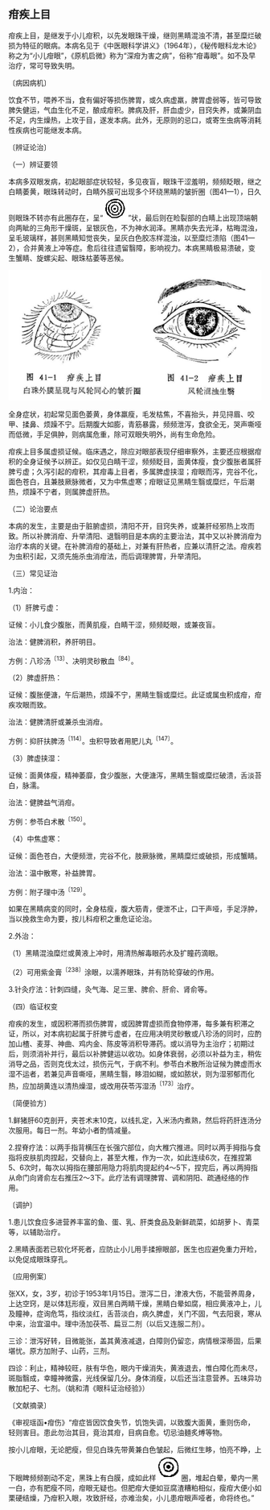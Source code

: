## 疳疾上目

疳疾上目，是继发于小儿疳积，以先发眼珠干燥，继则黑睛混浊不清，甚至糜烂破损为特征的眼病。本病名见于《中医眼科学讲义》（1964年），《秘传眼科龙木论》称之为“小儿疳眼”，《原机启微》称为“深疳为害之病”，俗称“疳毒眼”。如不及早治疗，常可导致失明。

〔病因病机〕

饮食不节，喂养不当，食有偏好等损伤脾胃，或久病虚羸，脾胃虚弱等，皆可导致脾失健运，气血生化不足，酿成疳积。脾病及肝，肝血虚少，目窍失养，或兼阴血不足，内生燥热，上攻于目，遂发本病。此外，无原则的忌口，或寄生虫病等消耗性疾病也可能继发本病。

〔辨证论治〕

（一）辨证要领

本病多双眼发病，初起眼部症状较轻，多见夜盲，眼珠干涩羞明，频频眨眼，继之白睛萎黄，眼珠转动时，白睛外膜可出现多个环绕黑睛的皱折圈（图41—1），日久则眼珠不转亦有此圈存在，呈“![插图](./img/皱折圈1.jpg)”状，最后则在睑裂部的白睛上出现顶端朝向两眦的三角形干燥斑，呈银灰色，不为神水润泽。黑睛亦失去光泽，枯晦混浊，呈毛玻璃样，甚则黑睛知觉丧失，呈灰白色胶冻样混浊，以至糜烂溃陷（图41—2），合并黄液上冲等症。愈后往往遗留翳障，影响视力。本病黑睛极易溃破，变生蟹睛、旋螺尖起、眼珠枯萎等恶候。

![插图](./img/41.jpg)

全身症状，初起常见面色萎黄，身体羸瘦，毛发枯焦，不喜抬头，并见挦眉、咬甲、揉鼻、烦躁不宁。后期腹大如膨，青筋暴露，频频泄泻，食欲全无，哭声嘶哑而低微，手足俱肿，则病属危重，除可双眼失明外，尚有生命危险。

疳疾上目多属虚损证候。临床遇之，除应对眼部表现仔细审察外，主要还应根据疳积的全身证候予以辨正。如仅见白睛干涩，频频眨目，面黄体瘦，食少腹胀者属肝脾亏虚；久泻引起的疳积，其疳毒上目者，多属脾虚挟湿；疳眼而泻，完谷不化，面色苍白，且兼肢厥脉微者，又为中焦虚寒；疳眼证见黑睛生翳或糜烂，午后潮热，烦躁不宁者，则属脾虚肝热。

（二）论治要点

本病的发生，主要是由于脏腑虚损，清阳不开，目窍失养，或兼肝经邪热上攻而致。所以补脾消疳、升举清阳、退翳明目是本病的主要治法，其中又以补脾消疳为治疗本病的关键。在补脾消疳的基础上，对兼有肝热者，应兼以清肝之法。疳疾若为虫积引起，又须先施杀虫消疳法，而后调理脾胃，升举清阳。

（三）常见证治

1.内治：

（1）肝脾亏虚：

证候：小儿食少腹胀，而黄肌瘦，白睛干涩，频频眨眼，或兼夜盲。

治法：健脾消积，养肝明目。

方例：八珍汤<sup>〔13〕</sup>、决明灵砂散血<sup>〔84〕</sup>。

（2）脾虚肝热：

证候：腹胀便溏，午后潮热，烦躁不宁，黑睛生翳或糜烂。此证或属虫积成疳，疳疾攻眼而致。

治法：健脾清肝或兼杀虫消疳。

方例：抑肝扶脾汤<sup>〔114〕</sup>。虫积导致者用肥儿丸<sup>〔147〕</sup>。

（3）脾虚挟湿：

证候：面黄体瘦，精神萎靡，食少腹胀，大便溏泻，黑睛生翳或糜烂破溃，舌淡苔白，脉濡。

治法：健脾益气消疳。

方例：参苓白术散<sup>〔150〕</sup>。

（4）中焦虚寒：

证候：面色苍白，大便频泄，完谷不化，肢厥脉微，黑睛糜烂或破损，形成蟹睛。

治法：温中散寒，补益脾胃。

方例：附子理中汤<sup>〔129〕</sup>。

如果在黑睛病变的同时，全身枯瘦，腹大筋青，便泄不止，口干声哑，手足浮肿，当以挽救生命为要，按儿科疳积之重危证论治。

2.外治：

（1）黑睛混浊糜烂或黄液上冲时，用清热解毒眼药水及扩瞳药滴眼。

（2）可用紫金膏<sup>〔238〕</sup>涂眼，以濡养眼珠，并有防轮穿破的作用。

3.针灸疗法：针刺四缝，灸气海、足三里、脾俞、肝俞、肾俞等。

（四）临证权变

疳疾的发生，或因积滞而损伤脾胃，或因脾胃虚损而食物停滞，每多兼有积滞之证，所以，对本病初起属于肝脾亏虚者，在应用决明灵砂散或八珍汤的同时，应酌加山楂、麦芽、神曲、鸡内金、陈皮等消积导滞药。或以消导为主治疗；初期过后，则须消补并行，最后以补脾健运以收功。如身体衰弱，必须以补益为主，稍佐消导之品，否则克伐太过，损伤元气，于病不利。参苓白术散所治证候为脾虚而水湿不运者，若兼见声音嘶哑，黑睛生翳，眵泪如糊，或如脓状，则为湿邪郁而化热，应加胡黄连以清热燥湿，或改用茯苓泻湿汤<sup>〔173〕</sup>治疗。

〔简便验方〕

1.鲜猪肝60克剖开，夹苍术末10克，以线扎定，入米汤内煮熟，然后将药肝连汤分次服用。每日一剂。年幼小者酌情减量。

2.捏脊疗法：以两手指背横压在长强穴部位，向大椎穴推进。同时以两手拇指与食指将皮肤肌肉捏起，交替向上，甚至大椎，作为一次，如此连续6次，在推捏第5、6次时，每次以拇指在腰部用隐力将肌肉提起约4〜5下，捏完后，再以两拇指从命门向肾俞左右推压2〜3下。此疗法有调理脾胃、调和阴阳、疏通经络的作用。

〔调护〕

1.患儿饮食应多进营养丰富的鱼、蛋、乳、肝类食品及新鲜疏菜，如胡萝卜、青菜等，以辅助治疗。

2.黑睛表面若已软化坏死者，应防止小儿用手揉擦眼部，医生也应避免重力开睑，以免促成眼珠穿孔。

〔应用例案〕

张XX，女，3岁，初诊于1953年1月15日。泄泻二日，津液大伤，不能营养周身，上达空窍，是以体尪形瘦，双目黑白两睛干燥，黑睛白晕如腐，相应黄液冲上，儿及瞳神，症询危笃，指纹淡红，舌苔淡白，病久脾虚，关门不固，气去阳衰，寒从中来，治宜温中。理中汤加茯苓、扁豆二剂（以后又连服二剂）。

三诊：泄泻好转，目微能张，盖其黄液减退，白障则仍留恋，病情根深蒂固，后果堪忧。原方加附子、山药，三剂。

四诊：利止，精神较旺，肤有华色，眼内干燥消失，黄液退去，惟白障化而未尽，斑脂翳成，幸瞳神微露，光线保留几分。身体消瘦，以后还当注意营养。五味异功散加杞子、七剂。（姚和清《眼科证治经验》）

〔文献摘录〕

《审视瑶函•疳伤》“疳症皆因饮食失节，饥饱失调，以致腹大面黄，重则伤命，轻则害目。患此勿治其目，竟治其疳，目病自愈。切忌油麺炙煿等物。

按小儿疳眼，无论肥瘦，但见白珠先带黄兼白色皱起，后微红生眵，怕亮不睁，上下眼睥频频劄动不定，黑珠上有白膜，成如此样![插图](./img/皱折圈2.jpg)圈，堆起白晕，晕内一黑一白，亦有肥瘦不同，疳眼无疑也。但肥疳大便如豆腐渣糟粕相似，瘦疳大便小如栗硬结燥，乃疳积入眼，攻致肝经，亦难治矣，小儿患疳眼声哑者，命将终也。”
